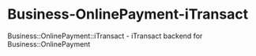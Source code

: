 # Business-OnlinePayment-iTransact
Business::OnlinePayment::iTransact - iTransact backend for Business::OnlinePayment
